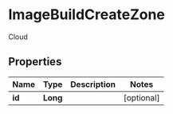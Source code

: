 

# ImageBuildCreateZone

Cloud
## Properties

Name | Type | Description | Notes
------------ | ------------- | ------------- | -------------
**id** | **Long** |  |  [optional]



